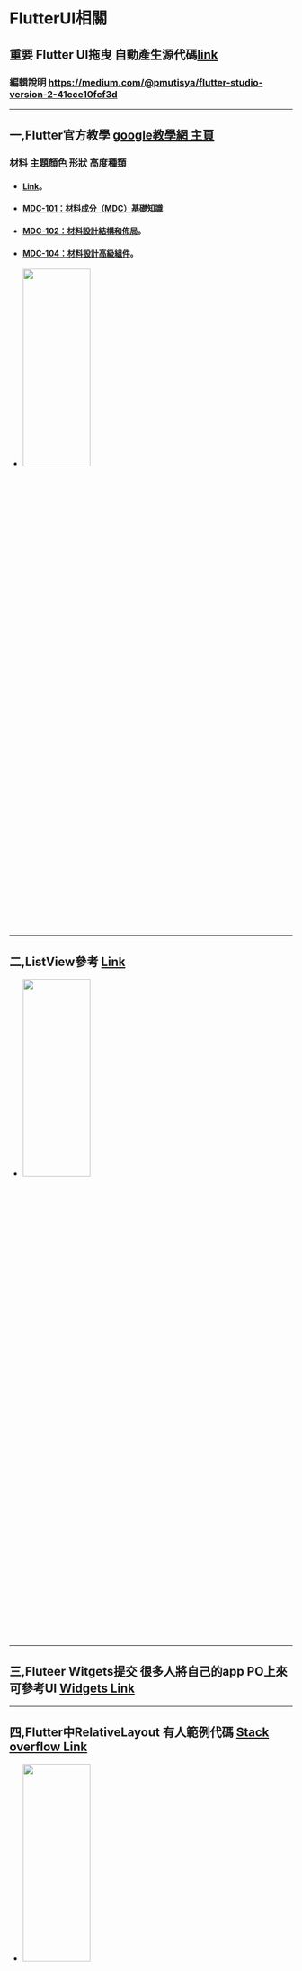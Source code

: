# FlutterUI相關

## 重要  Flutter UI拖曳 自動產生源代碼[link](https://flutterstudio.app/)
 ### 編輯說明 https://medium.com/@pmutisya/flutter-studio-version-2-41cce10fcf3d
---


## 一,Flutter官方教學  [google教學網 主頁](https://codelabs.developers.google.com/flutterlive/)
### 材料 主題顏色 形狀 高度種類
  * #### [Link](https://codelabs.developers.google.com/codelabs/mdc-103-flutter/#0)。
  * #### [MDC-101：材料成分（MDC）基礎知識](https://codelabs.developers.google.com/codelabs/mdc-101-flutter)
  * #### [MDC-102：材料設計結構和佈局](https://codelabs.developers.google.com/codelabs/mdc-102-flutter)。
  * #### [MDC-104：材料設計高級組件](https://codelabs.developers.google.com/codelabs/mdc-104-flutter)。
  * <img src="https://codelabs.developers.google.com/codelabs/mdc-103-flutter/img/e23a024b60357e32.png" width="50%" height="30%" />
  ---

## 二,ListView參考  [Link](https://proandroiddev.com/flutter-thursday-02-beautiful-list-ui-and-detail-page-a9245f5ceaf0)

  * <img src="https://cdn-images-1.medium.com/max/1600/1*xvCsoq7iYcznw1Xy5A8Jng.png" width="50%" height="30%" />

  ---


## 三,Fluteer Witgets提交 很多人將自己的app PO上來 可參考UI [Widgets Link](https://itsallwidgets.com/)


---

## 四,Flutter中RelativeLayout 有人範例代碼 [Stack overflow Link](https://stackoverflow.com/questions/44396075/equivalent-of-relativelayout-in-flutter)
* <img src="https://i.stack.imgur.com/HFj8J.png" width="50%" height="30%" />


## 五,Flutter样式和布局控件简析(一) 有許多布局說明與實例[Link](https://segmentfault.com/a/1190000011949751)

---


## 六 ,電影細節頁面 (https://iirokrankka.com/2017/09/12/from-design-to-flutter-movie-details-page/)
* <img src="https://d33wubrfki0l68.cloudfront.net/4ac7d7e147f5505b66e74ce6698193a58f796776/67682/images/from-wireframes-to-flutter-movie-details-page/movie_details_ui_result.png" width="50%" height="30%" />